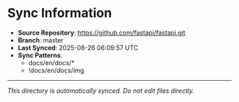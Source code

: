 # Sync Information

- **Source Repository**: https://github.com/fastapi/fastapi.git
- **Branch**: master
- **Last Synced**: 2025-08-26 06:09:57 UTC
- **Sync Patterns**:
  - docs/en/docs/*
  - !docs/en/docs/img

---
*This directory is automatically synced. Do not edit files directly.*

